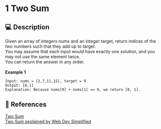 # 1 Two Sum

## 💻 Description

Given an array of integers nums and an integer target, return indices of the two numbers such that they add up to target.\
You may assume that each input would have exactly one solution, and you may not use the same element twice.\
You can return the answer in any order.\
\
**Example 1**

```
Input: nums = [2,7,11,15], target = 9
Output: [0,1]
Explanation: Because nums[0] + nums[1] == 9, we return [0, 1].
```

## 🔗 References

[Two Sum](https://leetcode.com/problems/two-sum/)\
[Two Sum explained by Web Dev Simplified](https://youtu.be/Ivyh3V4QolA)
